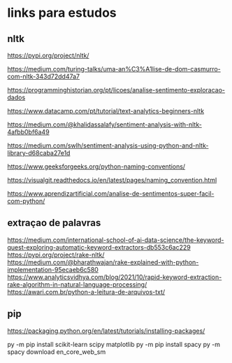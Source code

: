 # links para estudos

## nltk

https://pypi.org/project/nltk/

https://medium.com/turing-talks/uma-an%C3%A1lise-de-dom-casmurro-com-nltk-343d72dd47a7

https://programminghistorian.org/pt/licoes/analise-sentimento-exploracao-dados

https://www.datacamp.com/pt/tutorial/text-analytics-beginners-nltk

https://medium.com/@khalidassalafy/sentiment-analysis-with-nltk-4afbb0bf6a49

https://medium.com/swlh/sentiment-analysis-using-python-and-nltk-library-d68caba27e1d

https://www.geeksforgeeks.org/python-naming-conventions/

https://visualgit.readthedocs.io/en/latest/pages/naming_convention.html

https://www.aprendizartificial.com/analise-de-sentimentos-super-facil-com-python/

## extraçao de palavras
https://medium.com/international-school-of-ai-data-science/the-keyword-quest-exploring-automatic-keyword-extractors-db553c6ac229
https://pypi.org/project/rake-nltk/
https://medium.com/@bharathwajan/rake-explained-with-python-implementation-95ecaeb6c580
https://www.analyticsvidhya.com/blog/2021/10/rapid-keyword-extraction-rake-algorithm-in-natural-language-processing/
https://awari.com.br/python-a-leitura-de-arquivos-txt/

## pip 
https://packaging.python.org/en/latest/tutorials/installing-packages/


py -m pip install scikit-learn scipy matplotlib
py -m pip install spacy
py -m spacy download en_core_web_sm